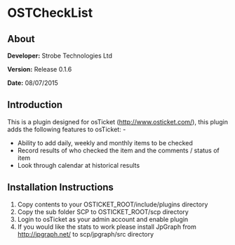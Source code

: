 # OSTCheckList

## About
**Developer:** Strobe Technologies Ltd

**Version:** Release 0.1.6

**Date:** 08/07/2015

## Introduction
This is a plugin designed for osTicket (http://www.osticket.com/), this plugin adds
the following features to osTicket: -
* Ability to add daily, weekly and monthly items to be checked
* Record results of who checked the item and the comments / status of item
* Look through calendar at historical results

## Installation Instructions
1. Copy contents to your OSTICKET_ROOT/include/plugins directory
2. Copy the sub folder SCP to OSTICKET_ROOT/scp directory
3. Login to osTicket as your admin account and enable plugin
4. If you would like the stats to work please install JpGraph from http://jpgraph.net/ to scp/jpgraph/src directory